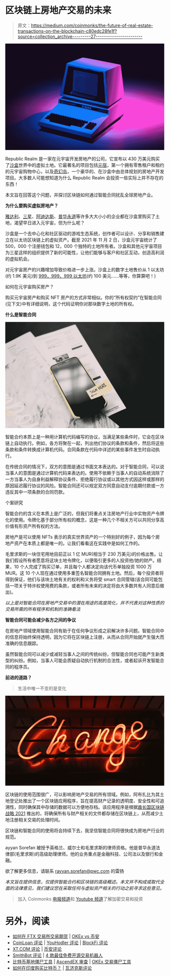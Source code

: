 # 区块链上房地产交易的未来

> 原文：<https://medium.com/coinmonks/the-future-of-real-estate-transactions-on-the-blockchain-c80edc28fe1f?source=collection_archive---------27----------------------->

![](img/24802f1fab65480b8ea74191b3605e63.png)

Republic Realm 是一家在元宇宙开发房地产的公司，它宣布以 430 万美元购买了[沙盒](https://www.republicrealm.com/news/republic-realm-completes-largest-ever-metaverse-land-acquisition%2C-%244.28-million-usd)世界中的虚拟土地。它最著名的项目包括[元宿](https://www.republicrealm.com/metajuku)，第一个拥有零售租户和租约的元宇宙购物中心，以及[奇幻岛](https://www.republicrealm.com/islands)，一个豪华的、在沙盒中由总体规划的房地产开发项目。大多数人可能想知道为什么 Republic Realm 会投资一些实际上并不存在的东西！

本文旨在回答这个问题，并探讨区块链如何通过智能合同扰乱全球房地产业。

**为什么要购买虚拟房地产？**

[雅达利](https://www.animocabrands.com/the-sandbox-partners-with-atari)、[三星](https://www.samsungnext.com/blog/why-we-invested-in-the-sandbox-the-on-ramp-to-the-metaverse)、[阿迪达斯](https://www.adidas.com/us/metaverse)、[普华永道](https://www.consultancy.uk/news/30011/pwc-buys-virtual-land-nft-in-the-sandboxs-metaverse)等许多大大小小的企业都在沙盒里购买了土地，渴望早日进入元宇宙，但为什么呢？

沙盒是一个去中心化和社区驱动的游戏生态系统，创作者可以设计、分享和销售建立在以太坊区块链上的虚拟资产。截至 2021 年 11 月 2 日，沙盒元宇宙统计了 500，000 个注册钱包和 12，000 个独特的土地所有者。沙盒和其他元宇宙项目为三星这样的组织提供了新的可能性，让他们能够与客户和社区互动，创造高利润的虚拟机会。

对元宇宙房产的兴趣增加导致价格进一步上涨。沙盒上的数字土地售价从 1 以太坊(约 1.9K 美元)到 [999，999，999 以太坊](https://opensea.io/collection/sandbox?search[sortAscending]=false&search[sortBy]=PRICE)(约 100 美元……等等，你算算吧！)

如何在元宇宙购买房产？

购买元宇宙房产和购买 NFT 房产的方式非常相似。你的“所有权契约”在智能合同(见下文)中有详细说明，这个代码证明你对那块数字土地的所有权。

**什么是智能合同**

![](img/dd20af2187b7b34f1ff76520c108b562.png)

智能合约本质上是一种用计算机代码编写的协议，当满足某些条件时，它会在区块链上自动执行。例如，各方将聚在一起，列出他们协议的条款和条件，然后将这些条款和条件转换成计算机代码。合同条款在代码中详述的某些事件发生时自动执行。

在传统合同的情况下，双方的意图是通过书面文本表达的。对于智能合同，可以说当事人的意图是通过计算机代码来表达的。使用不依赖于当事人的自动系统消除了一方当事人为自身利益解释协议条件、拒绝履行协议或以其他方式因这样或那样的原因延迟履行协议的风险。智能合同还可以规定双方同意自动支付逾期付款或一方违反其中一项条款的合同罚款。

个案研究

智能合约的含义在本质上是广泛的，但我们将重点关注房地产行业中实物资产令牌化的使用。令牌化基于部分所有权的概念，这是一种几个不相关方可以共同分享高价值有形资产所有权的方法。

房地产是可以使用 NFTs 表示的真实世界资产的一个特别好的例子，因为每个房地产资产在本质上都是唯一的。让我们看看这在实践中是如何工作的。

毛里求斯的一块住宅用地目前正以 1 亿 MUR(相当于 230 万美元)的价格出售。让我们假设所有者愿意将这块土地令牌化，以便吸引更多的人投资他/她的财产。结果，10 个人完成了购买订单，并且每个人都决定向该代币单独投资 1000 万 MUR。这 10 个人现在通过使用多重签名智能合同拥有土地。然后，每个投资者将得到保证，他们与该块土地有关的权利和义务将受 smart 合同管辖(该合同可能包括一项关于特许权使用费的条款，或者所有未来的决定将由大多数共有人同意后做出)。

*以上是对智能合同在房地产交易中的潜在用途的高度简化，并不代表对这种性质的交易所需的所有程序和机制的准确看法*

**智能合同可能会减少各方之间的争议**

在房地产领域使用智能合同有助于在任何争议形成之前解决许多问题。智能合同中的信息将始终保持透明，因为它将在区块链上注册，从而从合同开始就产生强大而准确的信息跟踪。

虽然智能合同可以减少或减轻当事人之间的传统纠纷，但智能合同也可能产生新类型的纠纷。例如，当事人可能会质疑自动执行机制的合法性，或者起诉开发智能合同的程序员。

**前进的道路？**

> 生活中唯一不变的是变化

![](img/bd124b93c239f7d53bce4f871491cce0.png)

区块链的使用范围很广，可以影响房地产交易的所有领域。例如，阿布扎比为其土地登记处推出了一个区块链应用程序，旨在提高财产记录的透明度、安全性和可追溯性，同时确保其中存储的数据可以方便地存档。该应用程序是根据[酋长国区块链战略 2021](https://u.ae/en/about-the-uae/strategies-initiatives-and-awards/federal-governments-strategies-and-plans/emirates-blockchain-strategy-2021#:~:text=In%20April%202018%2C%20the%20UAE,the%20blockchain%20platform%20by%202021.) 推出的，将确保所有与财产相关的文件都存储在区块链上，从而减少土地注册相关交易的处理时间。

区块链和智能合同的使用将会持续下去，我坚信智能合同将很快成为房地产行业的规范。

ayyan Sorefan 被授予英格兰、威尔士和毛里求斯的律师资格。他是普华永道法律部(毛里求斯)的高级助理律师。他的业务重点是金融科技、公司法以及银行和金融。

欲了解更多信息，请联系 rayyan.sorefan@pwc.com 的雷扬

*本文旨在提供信息，仅提供智能合约和区块链的高级概述。本文并不构成或取代全面的法律意见，我们建议您在采取任何与虚拟资产相关的行动之前寻求这些意见。*

> 加入 Coinmonks [电报频道](https://t.me/coincodecap)和 [Youtube 频道](https://www.youtube.com/c/coinmonks/videos)了解加密交易和投资

# 另外，阅读

*   [如何在 FTX 交易所交易期货](https://coincodecap.com/ftx-futures-trading) | [OKEx vs 币安](https://coincodecap.com/okex-vs-binance)
*   [CoinLoan 评论](https://coincodecap.com/coinloan-review) | [YouHodler 评论](/coinmonks/youhodler-4-easy-ways-to-make-money-98969b9689f2) | [BlockFi 评论](https://coincodecap.com/blockfi-review)
*   [XT.COM 评论](https://coincodecap.com/profittradingapp-for-binance) | [币安评论](https://coincodecap.com/xt-com-review)
*   [SmithBot 评论](https://coincodecap.com/smithbot-review) | [4 款最佳免费开源交易机器人](https://coincodecap.com/free-open-source-trading-bots)
*   [比特币基地僵尸工具](/coinmonks/coinbase-bots-ac6359e897f3) | [AscendEX 审查](/coinmonks/ascendex-review-53e829cf75fa) | [OKEx 交易僵尸工具](/coinmonks/okex-trading-bots-234920f61e60)
*   [如何在印度购买比特币？](/coinmonks/buy-bitcoin-in-india-feb50ddfef94) | [瓦济克斯评论](/coinmonks/wazirx-review-5c811b074f5b)